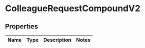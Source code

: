 
# ColleagueRequestCompoundV2

## Properties
| Name | Type | Description | Notes |
| ------------ | ------------- | ------------- | ------------- |



